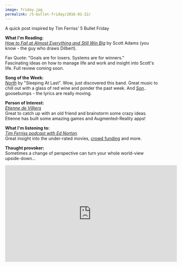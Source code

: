 ```yaml
---
image: friday.jpg
permalink: /5-bullet-friday/2016-01-22/
---
```


A quick post inspired by Tim Ferriss' 5 Bullet Friday

**What I'm Reading:** 
<br>_<a href="http://amzn.to/1WAyepX" target="_blank">How to Fail at Almost Everything and Still Win Big</a>_ by Scott Adams (you know - the guy who draws Dilbert). 

Fav Quote: "Goals are for losers. Systems are for winners." 
<br>Fascinating ideas on how to manage life and work and insight into Scott's life. Full review coming soon.

**Song of the Week:** 
<br>_<a href="https://soundcloud.com/sleepingatlast/north" target="_blank">North</a>_ by "Sleeping At Last".
Wow, just discovered this band. Great music to chill out with a glass of red wine and ponder the past week. And _<a href="https://soundcloud.com/sleepingatlast/son" target="_blank">Son</a>_.. goosebumps - the lyrics are really moving.

**Person of Interest:** 
<br>_<a href="https://www.linkedin.com/in/etiennejeandevilliers" target="_blank">Etienne de Villiers</a>_
<br>Great to catch up with an old friend and brainstorm some crazy ideas. Etienne has built some amazing games and Augmented-Reality apps!

**What I'm listening to:** 
<br>_<a href="http://fourhourworkweek.com/2016/01/18/edward-norton-on-mastery-must-read-books-and-the-future-of-crowdfunding/" target="_blank">Tim Ferriss podcast with Ed Norton</a>._
<br>Great insight into the under-rated movies, <a href="https://www.crowdrise.com/" target="_blank">crowd funding</a> and more.

**Thought provoker:** 
<br>Sometimes a change of perspective can turn your whole world-view upside-down...

<iframe width="560" height="315" src="https://www.youtube.com/embed/I9ficvPdpZg" frameborder="0" allowfullscreen></iframe>

